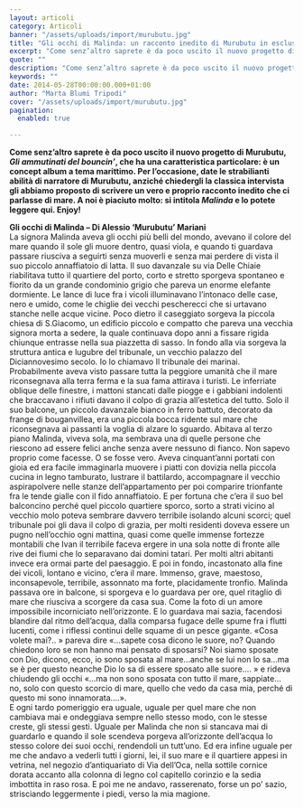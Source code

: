 ```yaml
---
layout: articoli
category: Articoli
banner: "/assets/uploads/import/murubutu.jpg"
title: "Gli occhi di Malinda: un racconto inedito di Murubutu in esclusiva per Hotmc"
excerpt: "Come senz’altro saprete è da poco uscito il nuovo progetto di Murubutu, Gli ammutinati del bouncin’, che ha una caratteristica particolare: è un concept album a tema marittimo. Per l’occasione, date le strabilianti abilità di narratore di Murubutu, anziché chiedergli la classica intervista gli abbiamo proposto di scrivere un vero e proprio racconto inedito che [&hellip"
quote: ""
description: "Come senz’altro saprete è da poco uscito il nuovo progetto di Murubutu, Gli ammutinati del bouncin’, che ha una caratteristica particolare: è un concept album a tema marittimo. Per l’occasione, date le strabilianti abilità di narratore di Murubutu, anziché chiedergli la classica intervista gli abbiamo proposto di scrivere un vero e proprio racconto inedito che [&hellip"
keywords: ""
date: 2014-05-28T00:00:00.000+01:00
author: "Marta Blumi Tripodi"
cover: "/assets/uploads/import/murubutu.jpg"
pagination:
  enabled: true

---
```


[](https://hotmc.com/wp-content/uploads/2014/05/murubutu.jpg)

**Come senz’altro saprete è da poco uscito il nuovo progetto di Murubutu, _Gli ammutinati del bouncin’_, che ha una caratteristica particolare: è un concept album a tema marittimo. Per l’occasione, date le strabilianti abilità di narratore di Murubutu, anziché chiedergli la classica intervista gli abbiamo proposto di scrivere un vero e proprio racconto inedito che ci parlasse di mare. A noi è piaciuto molto: si intitola _Malinda_ e lo potete leggere qui. Enjoy!**

**Gli occhi di Malinda – Di Alessio ‘Murubutu’ Mariani**  
La signora Malinda aveva gli occhi più belli del mondo, avevano il colore del mare quando il sole gli muore dentro, quasi viola, e quando ti guardava passare riusciva a seguirti senza muoverli e senza mai perdere di vista il suo piccolo annaffiatoio di latta. Il suo davanzale su via Delle Chiaie riabilitava tutto il quartiere del porto, corto e stretto sporgeva spontaneo e fiorito da un grande condominio grigio che pareva un enorme elefante dormiente. Le lance di luce fra i vicoli illuminavano l’intonaco delle case, nero e umido, come le chiglie dei vecchi pescherecci che si urtavano stanche nelle acque vicine. Poco dietro il caseggiato sorgeva la piccola chiesa di S.Giacomo, un edificio piccolo e compatto che pareva una vecchia signora morta a sedere, la quale continuava dopo anni a fissare rigida chiunque entrasse nella sua piazzetta di sasso. In fondo alla via sorgeva la struttura antica e lugubre del tribunale, un vecchio palazzo del Diciannovesimo secolo. Io lo chiamavo Il tribunale dei marinai. Probabilmente aveva visto passare tutta la peggiore umanità che il mare riconsegnava alla terra ferma e la sua fama attirava i turisti. Le inferriate oblique delle finestre, i mattoni stancati dalle piogge e i gabbiani indolenti che braccavano i rifiuti davano il colpo di grazia all’estetica del tutto. Solo il suo balcone, un piccolo davanzale bianco in ferro battuto, decorato da frange di bouganvillea, era una piccola bocca ridente sul mare che riconsegnava ai passanti la voglia di alzare lo sguardo. Abitava al terzo piano Malinda, viveva sola, ma sembrava una di quelle persone che riescono ad essere felici anche senza avere nessuno di fianco. Non sapevo proprio come facesse. O se fosse vero. Aveva cinquant’anni portati con gioia ed era facile immaginarla muovere i piatti con dovizia nella piccola cucina in legno tamburato, lustrare il battilardo, accompagnare il vecchio aspirapolvere nelle stanze dell’appartamento per poi comparire trionfante fra le tende gialle con il fido annaffiatoio. E per fortuna che c’era il suo bel balconcino perché quel piccolo quartiere sporco, sorto a strati vicino al vecchio molo poteva sembrare davvero terribile isolando alcuni scorci; quel tribunale poi gli dava il colpo di grazia, per molti residenti doveva essere un pugno nell’occhio ogni mattina, quasi come quelle immense fortezze montabili che Ivan il terribile faceva ergere in una sola notte di fronte alle rive dei fiumi che lo separavano dai domini tatari. Per molti altri abitanti invece era ormai parte del paesaggio. E poi in fondo, incastonato alla fine dei vicoli, lontano e vicino, c’era il mare. Immenso, grave, maestoso, inconsapevole, terribile, assonnato ma forte, placidamente tronfio. Malinda passava ore in balcone, si sporgeva e lo guardava per ore, quel ritaglio di mare che riusciva a scorgere da casa sua. Come la foto di un amore impossibile incorniciato nell’orizzonte. E lo guardava mai sazia, facendosi blandire dal ritmo dell’acqua, dalla comparsa fugace delle spume fra i flutti lucenti, come i riflessi continui delle squame di un pesce gigante. «Cosa volete mai?.. » pareva dire «…sapete cosa dicono le suore, no? Quando chiedono loro se non hanno mai pensato di sposarsi? Noi siamo sposate con Dio, dicono, ecco, io sono sposata al mare…anche se lui non lo sa…ma se è per questo neanche Dio lo sa di essere sposato alle suore…. » e rideva chiudendo gli occhi «…ma non sono sposata con tutto il mare, sappiate… no, solo con questo scorcio di mare, quello che vedo da casa mia, perché di questo mi sono innamorata….».  
E ogni tardo pomeriggio era uguale, uguale per quel mare che non cambiava mai e ondeggiava sempre nello stesso modo, con le stesse creste, gli stessi gesti. Uguale per Malinda che non si stancava mai di guardarlo e quando il sole scendeva porgeva all’orizzonte dell’acqua lo stesso colore dei suoi occhi, rendendoli un tutt’uno. Ed era infine uguale per me che andavo a vederli tutti i giorni, lei, il suo mare e il quartiere appesi in vetrina, nel negozio d’antiquariato di Via dell’Oca, nella sottile cornice dorata accanto alla colonna di legno col capitello corinzio e la sedia imbottita in raso rosa. E poi me ne andavo, rasserenato, forse un po’ sazio, strisciando leggermente i piedi, verso la mia magione.